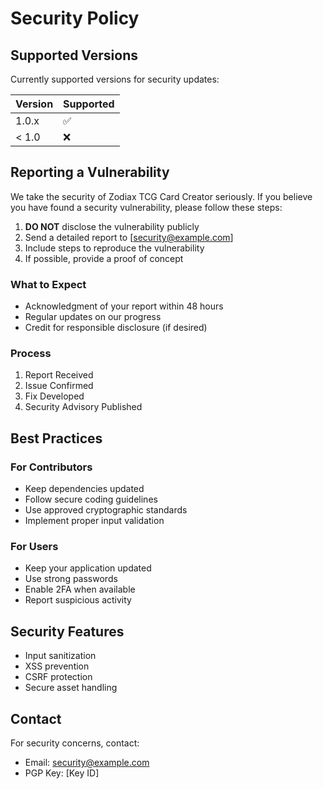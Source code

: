 # Security Policy

## Supported Versions

Currently supported versions for security updates:

| Version | Supported          |
| ------- | ------------------ |
| 1.0.x   | :white_check_mark: |
| < 1.0   | :x:                |

## Reporting a Vulnerability

We take the security of Zodiax TCG Card Creator seriously. If you believe you have found a security vulnerability, please follow these steps:

1. **DO NOT** disclose the vulnerability publicly
2. Send a detailed report to [security@example.com]
3. Include steps to reproduce the vulnerability
4. If possible, provide a proof of concept

### What to Expect

- Acknowledgment of your report within 48 hours
- Regular updates on our progress
- Credit for responsible disclosure (if desired)

### Process

1. Report Received
2. Issue Confirmed
3. Fix Developed
4. Security Advisory Published

## Best Practices

### For Contributors
- Keep dependencies updated
- Follow secure coding guidelines
- Use approved cryptographic standards
- Implement proper input validation

### For Users
- Keep your application updated
- Use strong passwords
- Enable 2FA when available
- Report suspicious activity

## Security Features

- Input sanitization
- XSS prevention
- CSRF protection
- Secure asset handling

## Contact

For security concerns, contact:
- Email: security@example.com
- PGP Key: [Key ID]

